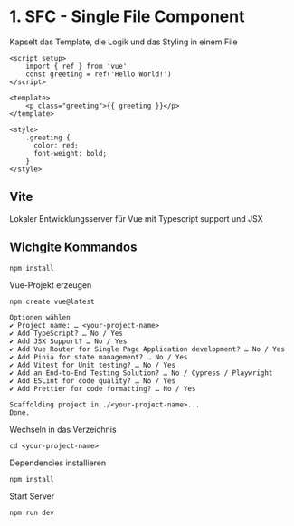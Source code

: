 # 1. SFC - Single File Component
Kapselt das Template, die Logik und das Styling in einem File  

    <script setup>
        import { ref } from 'vue'
        const greeting = ref('Hello World!')
    </script>
    
    <template>
        <p class="greeting">{{ greeting }}</p>
    </template>
    
    <style>
        .greeting {
          color: red;
          font-weight: bold;
        }
    </style>

## Vite
Lokaler Entwicklungsserver für Vue mit Typescript support und JSX

##  Wichgite Kommandos
    npm install


Vue-Projekt erzeugen    
    
    npm create vue@latest

    Optionen wählen
    ✔ Project name: … <your-project-name>  
    ✔ Add TypeScript? … No / Yes
    ✔ Add JSX Support? … No / Yes
    ✔ Add Vue Router for Single Page Application development? … No / Yes
    ✔ Add Pinia for state management? … No / Yes
    ✔ Add Vitest for Unit testing? … No / Yes
    ✔ Add an End-to-End Testing Solution? … No / Cypress / Playwright
    ✔ Add ESLint for code quality? … No / Yes
    ✔ Add Prettier for code formatting? … No / Yes

    Scaffolding project in ./<your-project-name>...
    Done.

Wechseln in das Verzeichnis  
    
    cd <your-project-name>

Dependencies installieren

    npm install

Start Server

    npm run dev

##


